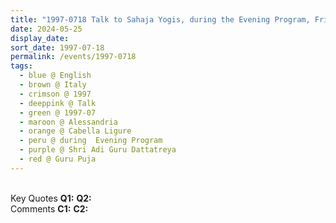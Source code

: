 ```yaml
---
title: "1997-0718 Talk to Sahaja Yogis, during the Evening Program, Friday before Guru Pūjā, Hangar, Cabella Ligure, Alessandria, Italy"
date: 2024-05-25
display_date: 
sort_date: 1997-07-18
permalink: /events/1997-0718
tags:
  - blue @ English
  - brown @ Italy
  - crimson @ 1997
  - deeppink @ Talk
  - green @ 1997-07
  - maroon @ Alessandria
  - orange @ Cabella Ligure
  - peru @ during  Evening Program
  - purple @ Shri Adi Guru Dattatreya
  - red @ Guru Puja
---
```


<br>

<wave-list>
  <list-title color="DarkSeaGreen" width="55">Key Quotes</list-title>
  <list-item color="BlanchedAlmond" width="280"><b>Q1:</b> <i></i></list-item>
  <list-item color="Lavender" width="280"><b>Q2:</b> <i></i></list-item>
</wave-list>

<br>

<wave-list>
  <list-title color="DarkSeaGreen" width="55">Comments</list-title>
  <list-item color="BlanchedAlmond" width="280"><b>C1:</b> <i></i></list-item>
  <list-item color="Lavender" width="280"><b>C2:</b> <i></i></list-item>
</wave-list>